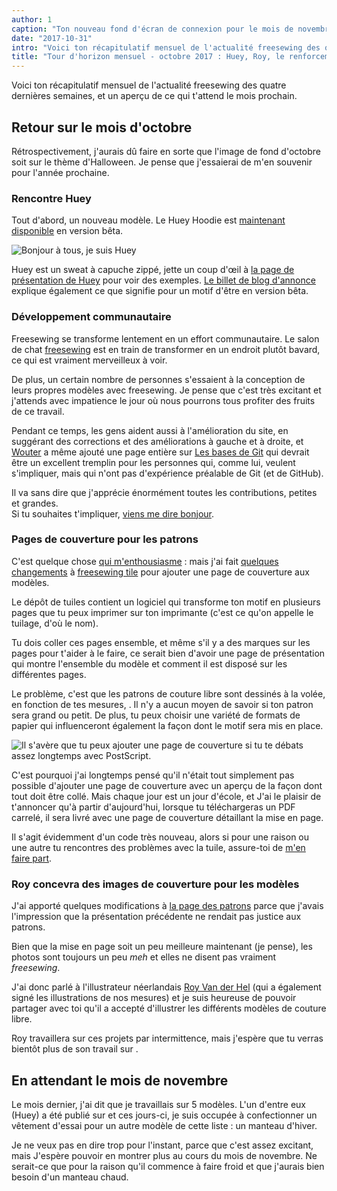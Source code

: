 ```yaml
---
author: 1
caption: "Ton nouveau fond d'écran de connexion pour le mois de novembre"
date: "2017-10-31"
intro: "Voici ton récapitulatif mensuel de l'actualité freesewing des quatre dernières semaines, et un aperçu de ce qui t'attend le mois prochain."
title: "Tour d'horizon mensuel - octobre 2017 : Huey, Roy, le renforcement de la communauté et les pages de garde à motifs."
---
```


Voici ton récapitulatif mensuel de l'actualité freesewing des quatre dernières semaines, et un aperçu de ce qui t'attend le mois prochain.

## Retour sur le mois d'octobre
Rétrospectivement, j'aurais dû faire en sorte que l'image de fond d'octobre soit sur le thème d'Halloween. Je pense que j'essaierai de m'en souvenir pour l'année prochaine.

### Rencontre Huey

Tout d'abord, un nouveau modèle. Le Huey Hoodie est [maintenant disponible](/patterns/huey) en version bêta.

![Bonjour à tous, je suis Huey](https://posts.freesewing.org/uploads/huey_b410125cba.jpg)

Huey est un sweat à capuche zippé, jette un coup d'œil à [la page de présentation de Huey](/showcase/pattern/huey) pour voir des exemples. [Le billet de blog d'annonce](/blog/huey-hoodie-beta/) explique également ce que signifie pour un motif d'être en version bêta.

### Développement communautaire

Freesewing se transforme lentement en un effort communautaire. Le salon de chat [freesewing](https://chat.freesewing.org/) est en train de transformer en un endroit plutôt bavard, ce qui est vraiment merveilleux à voir.

De plus, un certain nombre de personnes s'essaient à la conception de leurs propres modèles avec freesewing. Je pense que c'est très excitant et j'attends avec impatience le jour où nous pourrons tous profiter des fruits de ce travail.

Pendant ce temps, les gens aident aussi à l'amélioration du site, en suggérant des corrections et des améliorations à gauche et à droite, et [Wouter](/users/xdpug) a même ajouté une page entière sur [Les bases de Git](/docs/git-basics) qui devrait être un excellent tremplin pour les personnes qui, comme lui, veulent s'impliquer, mais qui n'ont pas d'expérience préalable de Git (et de GitHub).

Il va sans dire que j'apprécie énormément toutes les contributions, petites et grandes.  
Si tu souhaites t'impliquer, [viens me dire bonjour](https://chat.freesewing.org/).

### Pages de couverture pour les patrons

C'est quelque chose [qui m'enthousiasme](https://www.instagram.com/p/Ba6qVTFDZv_/) : mais j'ai fait [quelques changements](https://github.com/freesewing/tile/commit/9d2b11e7a9f0d08b890a04eced989f0b432d2c53) à [freesewing tile](https://github.com/freesewing/tile) pour ajouter une page de couverture aux modèles.

Le dépôt de tuiles contient un logiciel qui transforme ton motif en plusieurs pages que tu peux imprimer sur ton imprimante (c'est ce qu'on appelle le tuilage, d'où le nom).

Tu dois coller ces pages ensemble, et même s'il y a des marques sur les pages pour t'aider à le faire, ce serait bien d'avoir une page de présentation qui montre l'ensemble du modèle et comment il est disposé sur les différentes pages.

Le problème, c'est que les patrons de couture libre sont dessinés à la volée, en fonction de tes mesures, . Il n'y a aucun moyen de savoir si ton patron sera grand ou petit. De plus, tu peux choisir une variété de formats de papier qui influenceront également la façon dont le motif sera mis en place.

![Il s'avère que tu peux ajouter une page de couverture si tu te débats assez longtemps avec PostScript.](https://posts.freesewing.org/uploads/tile_6dccb4de24.jpg)

C'est pourquoi j'ai longtemps pensé qu'il n'était tout simplement pas possible d'ajouter une page de couverture avec un aperçu de la façon dont tout doit être collé. Mais chaque jour est un jour d'école, et J'ai le plaisir de t'annoncer qu'à partir d'aujourd'hui, lorsque tu téléchargeras un PDF carrelé, il sera livré avec une page de couverture détaillant la mise en page.

Il s'agit évidemment d'un code très nouveau, alors si pour une raison ou une autre tu rencontres des problèmes avec la tuile, assure-toi de [m'en faire part](https://github.com/freesewing/tile/issues/new).

### Roy concevra des images de couverture pour les modèles

J'ai apporté quelques modifications à [la page des patrons](/patterns/) parce que j'avais l'impression que la présentation précédente ne rendait pas justice aux patrons.

Bien que la mise en page soit un peu meilleure maintenant (je pense), les photos sont toujours un peu *meh* et elles ne disent pas vraiment *freesewing*.

J'ai donc parlé à l'illustrateur néerlandais [Roy Van der Hel](https://royvdhel-art.deviantart.com/) (qui a également signé les illustrations de nos mesures) et je suis heureuse de pouvoir partager avec toi qu'il a accepté d'illustrer les différents modèles de couture libre.

Roy travaillera sur ces projets par intermittence, mais j'espère que tu verras bientôt plus de son travail sur .

## En attendant le mois de novembre

Le mois dernier, j'ai dit que je travaillais sur 5 modèles. L'un d'entre eux (Huey) a été publié sur et ces jours-ci, je suis occupée à confectionner un vêtement d'essai pour un autre modèle de cette liste : un manteau d'hiver.

Je ne veux pas en dire trop pour l'instant, parce que c'est assez excitant, mais J'espère pouvoir en montrer plus au cours du mois de novembre. Ne serait-ce que pour la raison qu'il commence à faire froid et que j'aurais bien besoin d'un manteau chaud.

